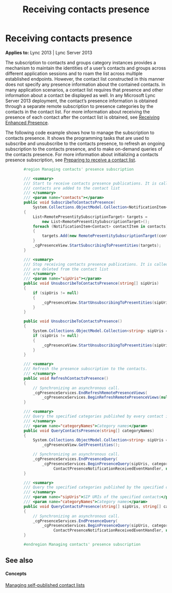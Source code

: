 ﻿---
title: Receiving contacts presence
TOCTitle: Receiving contacts presence
ms:assetid: 757aef59-3d0a-4b59-974f-2fb41d890915
ms:mtpsurl: https://msdn.microsoft.com/en-us/library/Dn454647(v=office.15)
ms:contentKeyID: 57093010
ms.date: 07/24/2014
mtps_version: v=office.15
dev_langs:
- csharp
---

# Receiving contacts presence


**Applies to:** Lync 2013 | Lync Server 2013

The subscription to contacts and groups category instances provides a mechanism to maintain the identities of a user’s contacts and groups across different application sessions and to roam the list across multiple established endpoints. However, the contact list constructed in this manner does not specify any presence information about the contained contacts. In many application scenarios, a contact list requires that presence and other information about a contact be displayed as well. In any Microsoft Lync Server 2013 deployment, the contact’s presence information is obtained through a separate remote subscription to presence categories by the contacts in the contact list. For more information about receiving the presence of each contact after the contact list is obtained, see [Receiving Enhanced Presence](receiving-enhanced-presence.md).

The following code example shows how to manage the subscription to contacts presence. It shows the programming tasks that are used to subscribe and unsubscribe to the contacts presence, to refresh an ongoing subscription to the contacts presence, and to make on-demand queries of the contacts presence. For more information about initializing a contacts presence subscription, see [Preparing to receive a contact list](preparing-to-receive-a-contact-list.md).

```csharp
        #region Managing contacts' presence subscription

        /// <summary>
        /// Start to receive contacts presence publications. It is called when the specified 
        /// contacts are added to the contact list
        /// </summary>
        /// <param name="contacts"></param>
        public void SubscribeToContactsPresence(
            System.Collections.ObjectModel.Collection<NotificationItem<Contact>> contacts)
        {
            List<RemotePresentitySubscriptionTarget> targets =
                new List<RemotePresentitySubscriptionTarget>();
            foreach (NotificationItem<Contact> contactItem in contacts)
            {
                targets.Add(new RemotePresentitySubscriptionTarget(contactItem.Item.Uri));
            }
            _cgPresenceView.StartSubscribingToPresentities(targets);
        }

        /// <summary>
        /// Stop receiving contacts presence publications. It is called when the specified contacts
        /// are deleted from the contact list
        /// </summary>
        /// <param name="sipUris"></param>
        public void UnsubscribeToContactsPresence(string[] sipUris)
        {
            if (sipUris != null)
            {
                _cgPresenceView.StartUnsubscribingToPresentities(sipUris);
            }
        }

        public void UnsubscribeToContactsPresence()
        {
            System.Collections.ObjectModel.Collection<string> sipUris = _cgPresenceView.GetPresentities();
            if (sipUris != null)
            {
                _cgPresenceView.StartUnsubscribingToPresentities(sipUris);
            }
        }

        /// <summary>
        /// Refresh the presence subscription to the contacts.
        /// </summary>
        public void RefreshContactsPresence()
        {
            // Synchronizing an asynchronous call.
            _cgPresenceServices.EndRefreshRemotePresenceViews(
                _cgPresenceServices.BeginRefreshRemotePresenceViews(null, null));
        }

        /// <summary>
        /// Query the specified categories published by every contact in the contact list.
        /// </summary>
        /// <param name="categoryNames">Category names</param>
        public void QueryContactsPresence(string[] categoryNames)
        {
            System.Collections.ObjectModel.Collection<string> sipUris = 
                _cgPresenceView.GetPresentities();

            // Synchronizing an asynchronous call.
            _cgPresenceServices.EndPresenceQuery(
                _cgPresenceServices.BeginPresenceQuery(sipUris, categoryNames,
                     ContactPresenceNotificationReceivedEventHandler, null, null));
        }

        /// <summary>
        /// Query the specified categories published by the specified contacts
        /// </summary>
        /// <param name="sipUris">SIP URIs of the specified contacts</param>
        /// <param name="categoryNames">Category names</param>
        public void QueryContactsPresence(string[] sipUris, string[] categoryNames)
        {
            // Synchronizing an asynchronous call.
            _cgPresenceServices.EndPresenceQuery(
                _cgPresenceServices.BeginPresenceQuery(sipUris, categoryNames,
                     ContactPresenceNotificationReceivedEventHandler, null, null));
        }

        #endregion Managing contacts' presence subscription
```

## See also

#### Concepts

[Managing self-published contact lists](managing-self-published-contact-lists.md)

